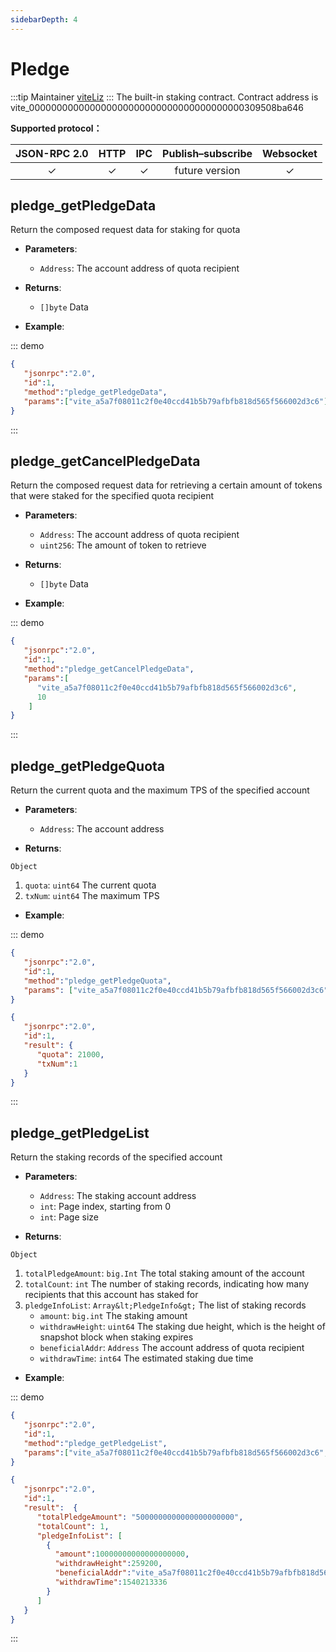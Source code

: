 ```yaml
---
sidebarDepth: 4
---
```


# Pledge
:::tip Maintainer
[viteLiz](https://github.com/viteLiz)
:::
The built-in staking contract. Contract address is vite_000000000000000000000000000000000000000309508ba646

**Supported protocol：**

|  JSON-RPC 2.0  | HTTP | IPC |Publish–subscribe |Websocket |
|:------------:|:-----------:|:-----:|:-----:|:-----:|
| &#x2713;|  &#x2713; |  &#x2713; |future version| &#x2713; |

## pledge_getPledgeData
Return the composed request data for staking for quota

- **Parameters**: 

  * `Address`: The account address of quota recipient

- **Returns**: 
	- `[]byte` Data

- **Example**:


::: demo


```json tab:Request
{  
   "jsonrpc":"2.0",
   "id":1,
   "method":"pledge_getPledgeData",
   "params":["vite_a5a7f08011c2f0e40ccd41b5b79afbfb818d565f566002d3c6"]
}
```

:::

## pledge_getCancelPledgeData
Return the composed request data for retrieving a certain amount of tokens that were staked for the specified quota recipient

- **Parameters**: 

  * `Address`: The account address of quota recipient
  * `uint256`: The amount of token to retrieve

- **Returns**: 
	- `[]byte` Data

- **Example**:


::: demo


```json tab:Request
{  
   "jsonrpc":"2.0",
   "id":1,
   "method":"pledge_getCancelPledgeData",
   "params":[
      "vite_a5a7f08011c2f0e40ccd41b5b79afbfb818d565f566002d3c6",
      10
    ]
}
```

:::

## pledge_getPledgeQuota
Return the current quota and the maximum TPS of the specified account

- **Parameters**: 

  * `Address`: The account address

- **Returns**: 

`Object`
  1. `quota`: `uint64`  The current quota
  2. `txNum`: `uint64`  The maximum TPS

- **Example**:


::: demo


```json tab:Request
{  
   "jsonrpc":"2.0",
   "id":1,
   "method":"pledge_getPledgeQuota",
   "params": ["vite_a5a7f08011c2f0e40ccd41b5b79afbfb818d565f566002d3c6"]
}
```

```json tab:Response
{  
   "jsonrpc":"2.0",
   "id":1,
   "result": {
      "quota": 21000,
      "txNum":1
   }
}
```
:::

## pledge_getPledgeList
Return the staking records of the specified account

- **Parameters**: 

  * `Address`: The staking account address
  * `int`: Page index, starting from 0
  * `int`: Page size

- **Returns**: 

`Object`
  1. `totalPledgeAmount`: `big.Int`  The total staking amount of the account
  2. `totalCount`: `int`  The number of staking records, indicating how many recipients that this account has staked for
  3. `pledgeInfoList`: `Array&lt;PledgeInfo&gt;`  The list of staking records
      * `amount`: `big.int`  The staking amount
      * `withdrawHeight`: `uint64`  The staking due height, which is the height of snapshot block when staking expires
      * `beneficialAddr`: `Address`  The account address of quota recipient
      * `withdrawTime`: `int64`  The estimated staking due time

- **Example**:


::: demo


```json tab:Request
{  
   "jsonrpc":"2.0",
   "id":1,
   "method":"pledge_getPledgeList",
   "params":["vite_a5a7f08011c2f0e40ccd41b5b79afbfb818d565f566002d3c6", 0, 50]
}
```

```json tab:Response
{  
   "jsonrpc":"2.0",
   "id":1,
   "result":  {
      "totalPledgeAmount": "5000000000000000000000",
      "totalCount": 1,
      "pledgeInfoList": [
        {
          "amount":10000000000000000000,
          "withdrawHeight":259200,
          "beneficialAddr":"vite_a5a7f08011c2f0e40ccd41b5b79afbfb818d565f566002d3c6",
          "withdrawTime":1540213336
        }
      ]
   }
}
```
:::

